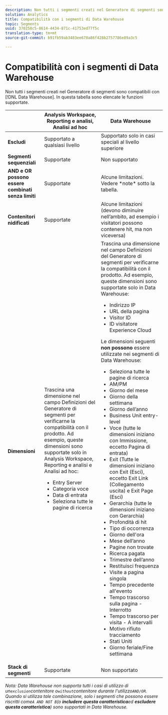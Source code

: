 ```yaml
---
description: Non tutti i segmenti creati nel Generatore di segmenti sono compatibili con Data Warehouse. In questa tabella sono elencate le funzioni supportate.
solution: Analytics
title: Compatibilità con i segmenti di Data Warehouse
topic: Segments
uuid: 370258c5-8614-4434-871c-41753ed77f5c
translation-type: tm+mt
source-git-commit: b91fb59ab3483ee670a86f428b2757786e89a3c5

---
```



# Compatibilità con i segmenti di Data Warehouse

Non tutti i segmenti creati nel Generatore di segmenti sono compatibili con [!DNL Data Warehouse]. In questa tabella sono elencate le funzioni supportate.

<table id="table_BBB1DAFDF85041598FA4AF869172CF7F"> 
 <thead> 
  <tr> 
   <th colname="col1" class="entry"> </th> 
   <th colname="col2" class="entry"> Analysis Workspace, Reporting e analisi, Analisi ad hoc </th> 
   <th colname="col3" class="entry"> Data Warehouse </th> 
  </tr> 
 </thead>
 <tbody> 
  <tr> 
   <td colname="col1"> <b>Escludi</b> </td> 
   <td colname="col2"> Supportato a qualsiasi livello </td> 
   <td colname="col3"> Supportato solo in casi speciali al livello superiore </td> 
  </tr> 
  <tr> 
   <td colname="col1"> <b>Segmenti sequenziali</b> </td> 
   <td colname="col2"> Supportate </td> 
   <td colname="col3"> Non supportato </td> 
  </tr> 
  <tr> 
   <td colname="col1"> <b>AND e OR possono essere combinati senza limiti</b> </td> 
   <td colname="col2"> Supportate </td> 
   <td colname="col3"> Alcune limitazioni. Vedere *note* sotto la tabella. </td> 
  </tr> 
  <tr> 
   <td colname="col1"> <b>Contenitori nidificati</b> </td> 
   <td colname="col2"> Supportate </td> 
   <td colname="col3"> Alcune limitazioni (devono diminuire nell’ambito, ad esempio i visitatori possono contenere hit, ma non viceversa) </td> 
  </tr> 
  <tr> 
   <td colname="col1"> <b>Dimensioni</b> </td> 
   <td colname="col2">Trascina una dimensione nel campo <span class="uicontrol"> Definizioni</span> del Generatore di segmenti per verificarne la compatibilità con il prodotto. Ad esempio, queste dimensioni sono supportate solo in Analysis Workspace, Reporting e analisi e Analisi ad hoc: 
    <ul id="ul_BD708CC3A16743F49F998D1046EC70A3"> 
     <li id="li_240DA619D50B4336ACD9117BF59AF10A">Entry Server </li> 
     <li id="li_222D4D4116674EF8A52945CCB9C78719">Categoria voce </li> 
     <li id="li_5A43C846E2EA4EFCB892DE9E0607C68C">Data di entrata </li> 
     <li id="li_8E9CABBE04FC4A7A9A5D2BDD34AD3C87">Seleziona tutte le pagine di ricerca </li> 
    </ul> </td> 
   <td colname="col3"> Trascina una dimensione nel campo <span class="uicontrol"> Definizioni</span> del Generatore di segmenti per verificarne la compatibilità con il prodotto. Ad esempio, queste dimensioni sono supportate solo in Data Warehouse: 
    <ul id="ul_61A5B314CCCF497DB0385324E3309E22"> 
     <li id="li_1254089BDFAE4E0F8E51CB1511BBBF53">Indirizzo IP </li> 
     <li id="li_D8E040F77A8C46A084547F4FE685CB10">URL della pagina </li> 
     <li id="li_4C79AE900CF6458780C124143DC6FA5B">Visitor ID </li> 
     <li id="li_4EC10645DE9740609D8DDFD4F668FE67">ID visitatore Experience Cloud </li> 
    </ul> <p>Le dimensioni seguenti <b>non possono </b>essere utilizzate nei segmenti di Data Warehouse: </p> 
    <ul id="ul_FE143F6D1ABF45DAA444E1B5691C7D4F"> 
     <li id="li_E77F3CC45BA04674B857FE5AB19D56F1">Seleziona tutte le pagine di ricerca </li> 
     <li id="li_95E1549C13F14BA0B32686401EE78E31">AM/PM </li> 
     <li id="li_6F1C8FC2E7674A0CA14B70B65784D896">Giorno del mese </li> 
     <li id="li_79D1A91D741D4CCC937D07906D71F964">Giorno della settimana </li> 
     <li id="li_4008565353084611BD782B98D50C0611">Giorno dell’anno </li> 
     <li id="li_F87D78F125874087BFF74FAAE2BA46F5">Business Unit entry-level </li> 
     <li id="li_53DA4E64C6714CFF90D164245D01C16A">Voce (tutte le dimensioni iniziano con Immissione, eccetto Pagina di entrata) </li> 
     <li id="li_7F26B0E54A4A48319F31D8FC499D1CF2">Exit (Tutte le dimensioni iniziano con Exit (Esci), eccetto Exit Link (Collegamento uscita) e Exit Page (Esci) </li> 
     <li id="li_1877D2D8A95B43F29CAA426BF2FE4996">Gerarchia (tutte le dimensioni iniziano con Gerarchia) </li> 
     <li id="li_DF0BCC63ED274ABEA1C5A28274936310">Profondità di hit </li> 
     <li id="li_98BE56213E1A4FD28D4858D53C46D23E">Tipo di occorrenza </li> 
     <li id="li_52ECB31657DF4180BDB9C8D21CC74313">Giorno dell'ora </li> 
     <li id="li_93716207F2614822ACB84100B35D27BC">Mese dell’anno </li> 
     <li id="li_FFC8E1F7092C4876A7E9F2365CC234B9">Pagine non trovate </li> 
     <li id="li_7A070C8E0F664F5AB554555B17D0E4E6">Ricerca pagata </li> 
     <li id="li_12228C18BF90463C8D8394FB810843D3">Trimestre dell’anno </li> 
     <li id="li_1833B6E2011C4757A60CAA2C98B35AFA">Restituisci frequenza </li> 
     <li id="li_39154CD74A534D9AA09C701FE1E2C521">Visite a pagina singola </li> 
     <li id="li_84BDE34DD577488881E8842D2DE72D3C">Tempo precedente all'evento </li> 
     <li id="li_552BE3414CC949B3B24BE99298945874">Tempo trascorso sulla pagina - Interrotto </li> 
     <li id="li_33D815E04CB3493C82BE33E958C2D7B9">Tempo trascorso per visita - A intervalli </li> 
     <li id="li_76F2BB88B8CD456DB50D04F36BB7854B">Motivo rifiuto tracciamento </li> 
     <li id="li_07345E08D0584CEC99128A0542587019">Stati Uniti </li> 
     <li id="li_3D6BD9E927334B9BBC29E602D1103F7A">Giorno feriale/Fine settimana </li> 
    </ul> </td> 
  </tr> 
  <tr> 
   <td colname="col1"> <b>Stack di segmenti</b> </td> 
   <td colname="col2"> Supportate </td> 
   <td colname="col3"> Non supportato </td> 
  </tr> 
 </tbody> 
</table>

*Nota: Data Warehouse non supporta tutti i casi di utilizzo di un`exclusion`contenitore o`without`contenitore durante l'utilizzo`AND/OR`. Quando si utilizza tale combinazione, solo i segmenti che possono essere riscritti come`A AND NOT B`(o **includere questa caratteristica**ed **escludere questa caratteristica**) sono supportati in Data Warehouse.*
